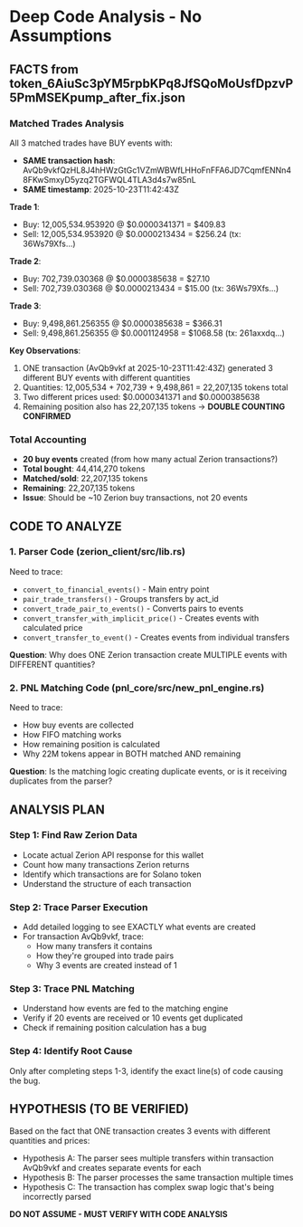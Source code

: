 # Deep Code Analysis - No Assumptions

## FACTS from token_6AiuSc3pYM5rpbKPq8JfSQoMoUsfDpzvP5PmMSEKpump_after_fix.json

### Matched Trades Analysis
All 3 matched trades have BUY events with:
- **SAME transaction hash**: AvQb9vkfQzHL8J4hHWzGtGc1VZmWBWfLHHoFnFFA6JD7CqmfENNn48FKwSmxyD5yzq2TGFWQL4TLA3d4s7w85nL
- **SAME timestamp**: 2025-10-23T11:42:43Z

**Trade 1**:
- Buy: 12,005,534.953920 @ $0.0000341371 = $409.83
- Sell: 12,005,534.953920 @ $0.0000213434 = $256.24 (tx: 36Ws79Xfs...)

**Trade 2**:
- Buy: 702,739.030368 @ $0.0000385638 = $27.10
- Sell: 702,739.030368 @ $0.0000213434 = $15.00 (tx: 36Ws79Xfs...)

**Trade 3**:
- Buy: 9,498,861.256355 @ $0.0000385638 = $366.31
- Sell: 9,498,861.256355 @ $0.0001124958 = $1068.58 (tx: 261axxdq...)

**Key Observations**:
1. ONE transaction (AvQb9vkf at 2025-10-23T11:42:43Z) generated 3 different BUY events with different quantities
2. Quantities: 12,005,534 + 702,739 + 9,498,861 = 22,207,135 tokens total
3. Two different prices used: $0.0000341371 and $0.0000385638
4. Remaining position also has 22,207,135 tokens → **DOUBLE COUNTING CONFIRMED**

### Total Accounting
- **20 buy events** created (from how many actual Zerion transactions?)
- **Total bought**: 44,414,270 tokens
- **Matched/sold**: 22,207,135 tokens
- **Remaining**: 22,207,135 tokens
- **Issue**: Should be ~10 Zerion buy transactions, not 20 events

## CODE TO ANALYZE

### 1. Parser Code (zerion_client/src/lib.rs)
Need to trace:
- `convert_to_financial_events()` - Main entry point
- `pair_trade_transfers()` - Groups transfers by act_id
- `convert_trade_pair_to_events()` - Converts pairs to events
- `convert_transfer_with_implicit_price()` - Creates events with calculated price
- `convert_transfer_to_event()` - Creates events from individual transfers

**Question**: Why does ONE Zerion transaction create MULTIPLE events with DIFFERENT quantities?

### 2. PNL Matching Code (pnl_core/src/new_pnl_engine.rs)
Need to trace:
- How buy events are collected
- How FIFO matching works
- How remaining position is calculated
- Why 22M tokens appear in BOTH matched AND remaining

**Question**: Is the matching logic creating duplicate events, or is it receiving duplicates from the parser?

## ANALYSIS PLAN

### Step 1: Find Raw Zerion Data
- Locate actual Zerion API response for this wallet
- Count how many transactions Zerion returns
- Identify which transactions are for Solano token
- Understand the structure of each transaction

### Step 2: Trace Parser Execution
- Add detailed logging to see EXACTLY what events are created
- For transaction AvQb9vkf, trace:
  - How many transfers it contains
  - How they're grouped into trade pairs
  - Why 3 events are created instead of 1

### Step 3: Trace PNL Matching
- Understand how events are fed to the matching engine
- Verify if 20 events are received or 10 events get duplicated
- Check if remaining position calculation has a bug

### Step 4: Identify Root Cause
Only after completing steps 1-3, identify the exact line(s) of code causing the bug.

## HYPOTHESIS (TO BE VERIFIED)
Based on the fact that ONE transaction creates 3 events with different quantities and prices:
- Hypothesis A: The parser sees multiple transfers within transaction AvQb9vkf and creates separate events for each
- Hypothesis B: The parser processes the same transaction multiple times
- Hypothesis C: The transaction has complex swap logic that's being incorrectly parsed

**DO NOT ASSUME - MUST VERIFY WITH CODE ANALYSIS**
